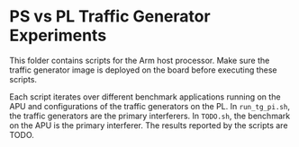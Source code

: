 # PS vs PL Traffic Generator Experiments

This folder contains scripts for the Arm host processor.  Make sure the traffic
generator image is deployed on the board before executing these scripts.

Each script iterates over different benchmark applications running on the APU
and configurations of the traffic generators on the PL.  In `run_tg_pi.sh`, the
traffic generators are the primary interferers.  In `TODO.sh`, the benchmark on
the APU is the primary interferer.  The results reported by the scripts are
TODO.

